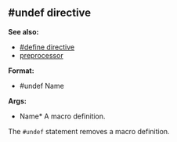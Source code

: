 ## #undef directive
**See also:**
*   [#define directive](/DM/preprocessor/define)
*   [preprocessor](/DM/preprocessor)
<!-- -->
**Format:**
*   #undef Name
<!-- -->
**Args:**
*   Name* A macro definition.


The `#undef` statement removes a macro definition.